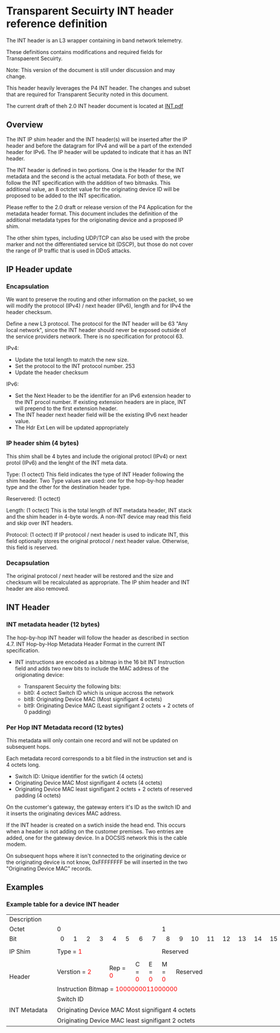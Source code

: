 # Transparent Secuirty INT header reference definition

The INT header is an L3 wrapper containing in band network telemetry.

These definitions contains modifications and required fields for Transpaerent Secuirty.

  Note: This version of the document is still under discussion and may change.

This header heavily leverages the P4 INT header.  The changes and subset that are required for
Transparent Security noted in this document.

The current draft of theh 2.0 INT header document is located at [INT.pdf](https://github.com/p4lang/p4-applications/blob/master/docs/INT.pdf)

## Overview

The INT IP shim header and the INT header(s) will be inserted after the IP header and before the datagram for IPv4 and will be a part of the extended header for IPv6.  The IP header will be updated to indicate that it has an INT header.

The INT header is defined in two portions.  One is the Header for the INT metadata and the second is the actual metadata.  For both of these, we follow the INT specification with the addition of two bitmasks.  This additional value, an 8 octctet value for the originating device ID will be proposed to be added to the INT specification.

Please reffer to the 2.0 draft or release version of the P4 Application for the metadata header format.  This document includes the definition of the additional metadata types for the origionating device and a proposed IP shim.

The other shim types, including UDP/TCP can also be used with the probe marker and not the differentiated service bit (DSCP), but those do not cover the range of IP traffic that is used in DDoS attacks.

## IP Header update

### Encapsulation

We want to preserve the routing and other information on the packet, so we will modify the protocol (IPv4) / next header (IPv6), length and for IPv4 the header checksum.

Define a new L3 protocol.  The protocol for the INT header will be 63 "Any local network", since the INT header should never be exposed outside of the service providers network.  There is no specification for protocol 63.

IPv4:

* Update the total length to match the new size.
* Set the protocol to the INT protocol number. 253
* Update the header checksum

IPv6:

* Set the Next Header to be the identifier for an IPv6 extension header to the INT procol number.  If existing extension headers are in place, INT will prepend to the first extension header.
* The INT header next header field will be the existing IPv6 next header value.
* The Hdr Ext Len will be updated appropriately

### IP header shim (4 bytes)

This shim shall be 4 bytes and include the origional protocl (IPv4) or next protol (IPv6) and the lenght of the INT meta data.

Type: (1 octect) This field indicates the type of INT Header following the shim header. Two Type values are used: one for the hop-by-hop header type and the other for the destination header type.

Reservered: (1 octect)

Length: (1 octect) This is the total length of INT metadata header, INT stack and the shim header in 4-byte words. A non-INT device may read this field and skip over INT headers.

Protocol: (1 octect) If IP protocol / next header is used to indicate INT, this field optionally stores the original protocol / next header value. Otherwise, this field is reserved.

### Decapsulation

The original protocol / next header will be restored and the size and checksum will be recalculated as appropriate.  The IP shim header and INT header are also removed.

## INT Header

### INT metadata header (12 bytes)

The hop-by-hop INT header will follow the header as described in section 4.7. INT Hop-by-Hop Metadata Header Format in the current INT specification.

* INT instructions are encoded as a bitmap in the 16 bit INT Instruction field and adds two new bits to include
the MAC address of the origionating device:

  * Transparent Secuirty the following bits:
  * bit0: 4 octect Switch ID which is unique accross the network
  * bit8: Originating Device MAC (Most signifigant 4 octets)
  * bit9: Originating Device MAC (Least signifigant 2 octets + 2 octets of 0 padding)

### Per Hop INT Metadata record (12 bytes)

This metadata will only contain one record and will not be updated on subsequent hops.

Each metadata record corresponds to a bit filed in the instruction set and is 4 octets long.

* Switch ID: Unique identifier for the swtich (4 octets)
* Originating Device MAC Most signifigant 4 octets (4 octets)
* Originating Device MAC least signifigant 2 octets + 2 octets of reserved padding (4 octets)

On the customer's gateway, the gateway enters it's ID as the switch ID and it inserts the originating devices MAC address.

If the INT header is created on a swtich inside the head end.  This occurs when a header is not adding on the customer premises.  Two entries are added, one for the gateway device.  In a DOCSIS network this is the cable modem.

On subsequent hops where it isn't connected to the originating device or the originating device is not know, 0xFFFFFFFF be  will inserted in the two "Originating Device MAC" records.

## Examples

### Example table for a device INT header

<table border=0 cellpadding=0 cellspacing=0 width=1419 style='border-collapse:
 collapse;table-layout:fixed;width:1056pt'>
 <col width=171 style='mso-width-source:userset;mso-width-alt:5461;width:128pt'>
 <col width=39 span=16 style='mso-width-source:userset;mso-width-alt:1237;
 width:29pt'>
 <col width=39 style='mso-width-source:userset;mso-width-alt:1237;width:29pt'>
 <col width=39 span=15 style='mso-width-source:userset;mso-width-alt:1237;
 width:29pt'>
 <tr height=21 style='height:16.0pt'>
  <td height=21 width=171 style='height:16.0pt;width:128pt'>Description</td>
  <td width=39 style='width:29pt'></td>
  <td width=39 style='width:29pt'></td>
  <td width=39 style='width:29pt'></td>
  <td width=39 style='width:29pt'></td>
  <td width=39 style='width:29pt'></td>
  <td width=39 style='width:29pt'></td>
  <td width=39 style='width:29pt'></td>
  <td width=39 style='width:29pt'></td>
  <td width=39 style='width:29pt'></td>
  <td width=39 style='width:29pt'></td>
  <td width=39 style='width:29pt'></td>
  <td width=39 style='width:29pt'></td>
  <td width=39 style='width:29pt'></td>
  <td width=39 style='width:29pt'></td>
  <td width=39 style='width:29pt'></td>
  <td width=39 style='width:29pt'></td>
  <td width=39 style='width:29pt'></td>
  <td width=39 style='width:29pt'></td>
  <td width=39 style='width:29pt'></td>
  <td width=39 style='width:29pt'></td>
  <td width=39 style='width:29pt'></td>
  <td width=39 style='width:29pt'></td>
  <td width=39 style='width:29pt'></td>
  <td width=39 style='width:29pt'></td>
  <td width=39 style='width:29pt'></td>
  <td width=39 style='width:29pt'></td>
  <td width=39 style='width:29pt'></td>
  <td width=39 style='width:29pt'></td>
  <td width=39 style='width:29pt'></td>
  <td width=39 style='width:29pt'></td>
  <td width=39 style='width:29pt'></td>
  <td width=39 style='width:29pt'></td>
 </tr>
 <tr height=21 style='height:16.0pt'>
  <td height=21 style='height:16.0pt'>Octet</td>
  <td colspan=8 class=xl64>0</td>
  <td colspan=8 class=xl64>1</td>
  <td colspan=8 class=xl64>2</td>
  <td colspan=8 class=xl64>3</td>
 </tr>
 <tr height=21 style='height:16.0pt'>
  <td height=21 style='height:16.0pt'>Bit</td>
  <td align=right>0</td>
  <td align=right>1</td>
  <td align=right>2</td>
  <td align=right>3</td>
  <td align=right>4</td>
  <td align=right>5</td>
  <td align=right>6</td>
  <td align=right>7</td>
  <td align=right>8</td>
  <td align=right>9</td>
  <td align=right>10</td>
  <td align=right>11</td>
  <td align=right>12</td>
  <td align=right>13</td>
  <td align=right>14</td>
  <td align=right>15</td>
  <td align=right>16</td>
  <td align=right>17</td>
  <td align=right>18</td>
  <td align=right>19</td>
  <td align=right>20</td>
  <td align=right>21</td>
  <td align=right>22</td>
  <td align=right>23</td>
  <td align=right>24</td>
  <td align=right>25</td>
  <td align=right>26</td>
  <td align=right>27</td>
  <td align=right>28</td>
  <td align=right>29</td>
  <td align=right>30</td>
  <td align=right>31</td>
 </tr>
 <tr height=21 style='height:16.0pt'>
  <td height=42 class=xl65 style='height:32.0pt'>IP Shim</td>
  <td colspan=8 class=xl63>Type = <font color="red">1</font></td>
  <td colspan=8 class=xl63>Reserved</td>
  <td colspan=8 class=xl63>Length = <font color="red">6</font></td>
  <td colspan=8 class=xl63>Next Protocol</td>
 </tr>
 <tr height=21 style='height:16.0pt'>
  <td rowspan=2 height=42 class=xl65 style='height:32.0pt'>Header</td>
  <td colspan=4 class=xl63>Verstion = <font color="red">2</font></td>
  <td colspan=2 class=xl63>Rep = <font color="red">0</font></td>
  <td>C = <font color="red">0</font></td>
  <td>E = <font color="red">0</font></td>
  <td>M = <font color="red">0</font></td>
  <td colspan=10 class=xl63>Reserved</td>
  <td colspan=5 class=xl63>Per-hop Metadata Length = <font color="red">3</font></td>
  <td colspan=8 class=xl63>Remaining Hop Cnt</td>
 </tr>
 <tr height=21 style='height:16.0pt'>
  <td colspan=16 height=21 class=xl66 style='height:16.0pt'>Instruction Bitmap = <font color="red">1000000011000000</font></td>
  <td colspan=16 class=xl63>Reserved</td>
 </tr>
 <tr height=21 style='height:16.0pt'>
  <td rowspan=3 height=84 class=xl65 style='height:64.0pt'>INT Metadata</td>
  <td colspan=32 height=21 class=xl67 style='height:16.0pt'>Switch ID</td>
</tr>
 <tr height=21 style='height:16.0pt'>
  <td colspan=32 height=21 class=xl67 style='height:16.0pt'>Originating Device
  MAC Most signifigant 4 octets<span style='mso-spacerun:yes'> </span></td>
 </tr>
 <tr height=21 style='height:16.0pt'>
  <td colspan=16 height=21 class=xl67 style='height:16.0pt'>Originating Device
  MAC least signifigant 2 octets</td>
  <td colspan=16 class=xl67>Reserved</td>
 </tr>
</table>
